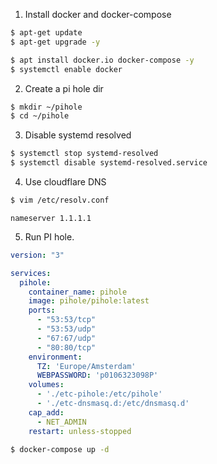 
1. Install docker and docker-compose

```zsh
$ apt-get update
$ apt-get upgrade -y

$ apt install docker.io docker-compose -y
$ systemctl enable docker
```

2. Create a pi hole dir

```zsh
$ mkdir ~/pihole
$ cd ~/pihole
```

3. Disable systemd resolved

```zsh
$ systemctl stop systemd-resolved
$ systemctl disable systemd-resolved.service
```

4. Use cloudflare DNS

```zsh
$ vim /etc/resolv.conf
```

```
nameserver 1.1.1.1
```

5. Run PI hole.

```yaml
version: "3"

services:
  pihole:
    container_name: pihole
    image: pihole/pihole:latest
    ports:
      - "53:53/tcp"
      - "53:53/udp"
      - "67:67/udp"
      - "80:80/tcp"
    environment:
      TZ: 'Europe/Amsterdam'
      WEBPASSWORD: 'p0106323098P'
    volumes:
      - './etc-pihole:/etc/pihole'
      - './etc-dnsmasq.d:/etc/dnsmasq.d'
    cap_add:
      - NET_ADMIN
    restart: unless-stopped
```

```zsh
$ docker-compose up -d
```

